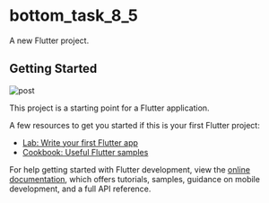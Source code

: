 # bottom_task_8_5

A new Flutter project.

## Getting Started
![post](https://github.com/chiragparmardev/flutter/assets/137479804/1124c246-79a2-4eef-9f83-615fcad0a39d)


This project is a starting point for a Flutter application.

A few resources to get you started if this is your first Flutter project:

- [Lab: Write your first Flutter app](https://docs.flutter.dev/get-started/codelab)
- [Cookbook: Useful Flutter samples](https://docs.flutter.dev/cookbook)

For help getting started with Flutter development, view the
[online documentation](https://docs.flutter.dev/), which offers tutorials,
samples, guidance on mobile development, and a full API reference.
